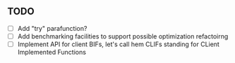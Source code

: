 TODO
----
 * [ ] Add "try" parafunction?
 * [ ] Add benchmarking facilities to support possible optimization refactoirng
 * [ ] Implement API for client BIFs, let's call hem CLIFs standing for CLient Implemented Functions
